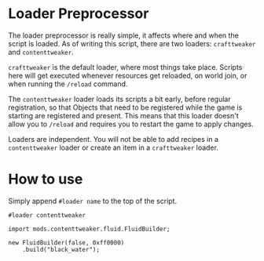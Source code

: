 # Loader Preprocessor

The loader preprocessor is really simple, it affects where and when the script is loaded. As of writing this script, there are two loaders: `crafttweaker` and `contenttweaker`.

`crafttweaker` is the default loader, where most things take place. Scripts here will get executed whenever resources get reloaded, on world join, or when running the `/reload` command.

The `contenttweaker` loader loads its scripts a bit early, before regular registration, so that Objects that need to be registered while the game is starting are registered and present. This means that this loader doesn't allow you to `/reload` and requires you to restart the game to apply changes.

Loaders are independent. You will not be able to add recipes in a `contenttweaker` loader or create an item in a `crafttweaker` loader.

# How to use

Simply append `#loader name` to the top of the script.

```zenscript
#loader contenttweaker

import mods.contenttweaker.fluid.FluidBuilder;

new FluidBuilder(false, 0xff0000)
    .build("black_water");

```
